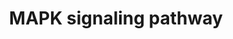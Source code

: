 ---
annotations:
- type: Pathway Ontology
  value: mitogen activated protein kinase signaling pathway
- type: Pathway Ontology
  value: mitogen activated protein kinase signaling pathway
authors:
- MaintBot
- Khanspers
- Ddigles
- Mkutmon
- Egonw
- Eweitz
description: 'The mitogen-activated protein kinase (MAPK) cascade is a highly conserved
  module that is involved in various cellular functions, including cell proliferation,
  differentiation and migration. Mammals express at least four distinctly regulated
  groups of MAPKs, extracellular signal-related kinases (ERK)-1/2, Jun amino-terminal
  kinases (JNK1/2/3), p38 proteins (p38alpha/beta/gamma/delta) and ERK5, that are
  activated by specific MAPKKs: MEK1/2 for ERK1/2, MKK3/6 for the p38, MKK4/7 (JNKK1/2)
  for the JNKs, and MEK5 for ERK5. Each MAPKK, however, can be activated by more than
  one MAPKKK, increasing the complexity and diversity of MAPK signalling. Presumably
  each MAPKKK confers responsiveness to distinct stimuli. For example, activation
  of ERK1/2 by growth factors depends on the MAPKKK c-Raf, but other MAPKKKs may activate
  ERK1/2 in response to pro-inflammatory stimuli.  Source: KEGG http://www.genome.jp/dbget-bin/www_bget?pathway:map04010'
last-edited: 2021-05-14
organisms:
- Bos taurus
redirect_from:
- /index.php/Pathway:WP998
- /instance/WP998
schema-jsonld:
- '@context': https://schema.org/
  '@id': https://wikipathways.github.io/pathways/WP998.html
  '@type': Dataset
  creator:
    '@type': Organization
    name: WikiPathways
  description: 'The mitogen-activated protein kinase (MAPK) cascade is a highly conserved
    module that is involved in various cellular functions, including cell proliferation,
    differentiation and migration. Mammals express at least four distinctly regulated
    groups of MAPKs, extracellular signal-related kinases (ERK)-1/2, Jun amino-terminal
    kinases (JNK1/2/3), p38 proteins (p38alpha/beta/gamma/delta) and ERK5, that are
    activated by specific MAPKKs: MEK1/2 for ERK1/2, MKK3/6 for the p38, MKK4/7 (JNKK1/2)
    for the JNKs, and MEK5 for ERK5. Each MAPKK, however, can be activated by more
    than one MAPKKK, increasing the complexity and diversity of MAPK signalling. Presumably
    each MAPKKK confers responsiveness to distinct stimuli. For example, activation
    of ERK1/2 by growth factors depends on the MAPKKK c-Raf, but other MAPKKKs may
    activate ERK1/2 in response to pro-inflammatory stimuli.  Source: KEGG http://www.genome.jp/dbget-bin/www_bget?pathway:map04010'
  keywords:
  - FGF22
  - RAP1B
  - IL1R1
  - IL1B
  - FGF1
  - CACNG2
  - CACNA1H
  - MAPK12
  - HSPB1
  - MAPKAPK3
  - NR4A1
  - RAC2
  - FGF18
  - PTPN5
  - MAX
  - RASA1
  - TNF
  - EGF
  - ATF2
  - PPP3R2
  - TRAF6
  - CRKL
  - PRKCA
  - CHUK
  - CACNG6
  - CACNB3
  - CACNA1G
  - DAG
  - Apoptosis
  - DUSP16
  - RASGRP4
  - MAP3K5
  - MOS
  - TAOK2
  - PRKACB
  - FGF10
  - MAP3K6
  - FGF21
  - MAP4K4
  - CACNA2D3
  - DUSP10
  - DUSP6
  - CACNA1C
  - RASGRF2
  - HSPA1A
  - CACNG7
  - NTF4
  - FGFR4
  - MAPK14
  - PLA2G4C
  - MAPK11
  - CACNG3
  - LAMTOR3
  - KRAS
  - CD14
  - TGFB1
  - FLNB
  - CACNG4
  - PPM1B
  - PLA2G4E
  - TGFBR1
  - FGF17
  - PDGFA
  - MAP3K7IP1
  - IKBKG
  - MAP3K1
  - CACNB4
  - CACNA2D2
  - MAP2K6
  - p53 signaling pathway
  - TNFRSF1A
  - FGF16
  - CACNG1
  - CDC25B
  - GNA12
  - NFATC1
  - CACNA1A
  - TRAF2
  - RASGRP2
  - STMN1
  - FGF9
  - MAPKAPK5
  - GNG12
  - DUSP4
  - MAP3K7
  - NTRK1
  - cAMP
  - DUSP8
  - DUSP7
  - MAPK13
  - RPS6KA5
  - PPM1A
  - SOS1
  - PAK2
  - MAP3K14
  - PLA2G4A
  - PPP5D1
  - DUSP3
  - MAP3K11
  - RASGRF1
  - PAK1
  - DUSP2
  - PLA2G4B
  - MAPK8IP1
  - FLNC
  - CACNA1S
  - PPP3CC
  - MAPK8IP3
  - FGF3
  - TGFB3
  - CACNA2D1
  - MAPKAPK2
  - ATF4
  - CASP3
  - CACNB1
  - DUSP1
  - STK3
  - MAP4K2
  - FGF14
  - Cell cycle
  - FGF8
  - NTRK2
  - NLK
  - NRAS
  - CACNA1B
  - FGF23
  - MAP3K4
  - PPP3CA
  - FGFR3
  - MAPT
  - TAB2
  - ARRB1
  - RAC3
  - AKT3
  - BRAF
  - JUN
  - FGF7
  - HSPA6
  - LPS
  - RAC1
  - MAPK7
  - RRAS2
  - TAOK3
  - LRRK2
  - CACNA1F
  - FGF5
  - PRKACA
  - MAP2K2
  - NGF
  - PDGFRB
  - DDIT3
  - BDNF
  - MAPK3
  - MAP3K13
  - SRF
  - PLA2G4D
  - AKT2
  - RRAS
  - GADD45A
  - MAP2K5
  - DUSP9
  - MKNK2
  - FAS
  - CDC42
  - MRAS
  - RASA2
  - JUND
  - ECSIT
  - MAPK9
  - NF1
  - MAPK8IP2
  - PLA2G4F
  - FGF2
  - signaling system
  - MAP3K20
  - TAOK1
  - NFKB2
  - HSPA8
  - PTPRR
  - NFATC3
  - RELB
  - HSPA2
  - DAXX
  - CACNG5
  - NTF3
  - HRAS
  - NFKB1
  - FOS
  - FGF12
  - MAPK1
  - MEF2C
  - STK4
  - AKT1
  - RAF1
  - SOS2
  - PPP3CB
  - RPS6KA4
  - MAP4K3
  - FGF19
  - TP53
  - FGFR2
  - FGF6
  - FGFR1
  - RASGRP1
  - PRKCD
  - RAP1A
  - RAPGEF2
  - PPP3R1
  - FGF4
  - MAP2K1
  - MAP2K4
  - Ca2+
  - FASLG
  - CACNG8
  - TGFB2
  - RPS6KA3
  - GRB2
  - PRKACG
  - TGFBR2
  - IL1A
  - FLNA
  - PPP5C
  - HSPA1L
  - FGF11
  - PTPN7
  - IL1R2
  - Wnt signaling pathway
  - Phosphatidylinositol
  - EGFR
  - MKNK1
  - MAP2K3
  - CACNA1E
  - CACNA2D4
  - CRK
  - CACNA1I
  - IKBKB
  - MAPK10
  - MAPK8
  - PDGFB
  - ELK1
  - MAP3K8
  - ARRB2
  - MAP3K12
  - ELK4
  - FGF13
  - RASGRP3
  - PRKCG
  - CACNA1D
  - RELA
  - MAP3K2
  - MAP2K7
  - FGF20
  - CACNB2
  - IP3
  - MYC
  - MAP4K1
  license: CC0
  name: MAPK signaling pathway
seo: CreativeWork
title: MAPK signaling pathway
wpid: WP998
---